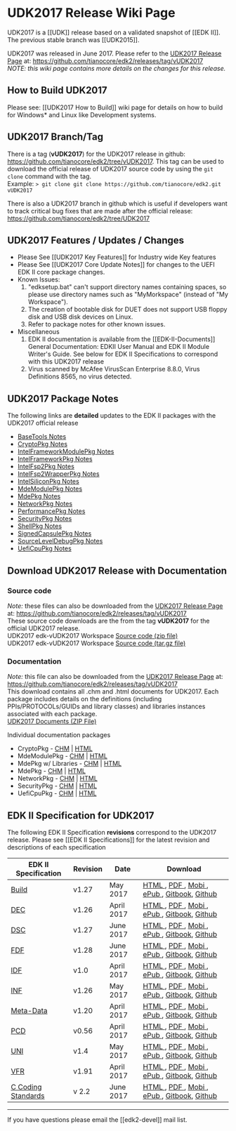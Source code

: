 # UDK2017 Release Wiki Page

UDK2017 is a [[UDK]] release based on a validated snapshot of [[EDK II]]. The previous stable branch was [[UDK2015]].

UDK2017 was released in June 2017. Please refer to the [UDK2017 Release Page](https://github.com/tianocore/edk2/releases/tag/vUDK2017) at: 
https://github.com/tianocore/edk2/releases/tag/vUDK2017 <br>
_NOTE: this wiki page contains more details on the changes for this release._


## How to Build UDK2017

Please see: [[UDK2017 How to Build]] wiki page for details on how to build for Windows* and Linux like Development systems.


## UDK2017 Branch/Tag

There is a tag (**vUDK2017**) for the UDK2017 release in github:
https://github.com/tianocore/edk2/tree/vUDK2017.  This tag can be used to download the official release of UDK2017 source code by using the `git clone` command with the tag. <br>
Example: `> git clone git clone https://github.com/tianocore/edk2.git vUDK2017`


There is also a UDK2017 branch in github which is useful if developers want to track critical bug fixes that are made after the official release:
https://github.com/tianocore/edk2/tree/UDK2017


## UDK2017 Features / Updates / Changes
* Please See [[UDK2017 Key Features]] for Industry wide Key features
* Please See [[UDK2017 Core Update Notes]] for changes to the UEFI EDK II core package changes.
* Known Issues:
  1.  "edksetup.bat" can't support directory names containing spaces, so please
    use directory names such as "MyMorkspace" (instead of "My Workspace").
  2.  The creation of bootable disk for DUET does not support USB floppy disk and
    USB disk devices on Linux.
  3.  Refer to package notes for other known issues.
* Miscellaneous
  1.  EDK II documentation is available from the [[EDK-II-Documents]]
    General Documentation: EDKII User Manual and EDK II Module Writer's Guide. See below for EDK II Specifications to correspond with this UDK2017 release
  2.  Virus scanned by McAfee VirusScan Enterprise 8.8.0, Virus Definitions 8565,
    no virus detected.

 

## UDK2017 Package Notes
The following links are **detailed** updates to the EDK II packages with the UDK2017 official release <BR>
* [BaseTools Notes]( https://github.com/tianocore-docs/Docs/blob/master/UDK/UDK2017/BaseToolsNotes.md)
* [CryptoPkg Notes](https://github.com/tianocore-docs/Docs/blob/master/UDK/UDK2017/CryptoPkgNotes.md)
* [IntelFrameworkModulePkg Notes]( https://github.com/tianocore-docs/Docs/blob/master/UDK/UDK2017/IntelFrameworkModulePkgNotes.md)
* [IntelFrameworkPkg Notes]( https://github.com/tianocore-docs/Docs/blob/master/UDK/UDK2017/IntelFrameworkPkgNotes.md)
* [IntelFsp2Pkg Notes]( https://github.com/tianocore/edk2/blob/UDK2017/IntelFsp2Pkg/Readme.md)
* [IntelFsp2WrapperPkg Notes](https://github.com/tianocore/edk2/blob/UDK2017/IntelFsp2WrapperPkg/Readme.md)
* [IntelSiliconPkg Notes]( https://github.com/tianocore-docs/Docs/blob/master/UDK/UDK2017/IntelSiliconPkgNotes.md)
* [MdeModulePkg Notes]( https://github.com/tianocore-docs/Docs/blob/master/UDK/UDK2017/MdeModulePkgNotes.md)
* [MdePkg Notes]( https://github.com/tianocore-docs/Docs/blob/master/UDK/UDK2017/MdePkgNotes.md)
* [NetworkPkg Notes]( https://github.com/tianocore-docs/Docs/blob/master/UDK/UDK2017/NetworkPkgNotes.md)
* [PerformancePkg Notes]( https://github.com/tianocore-docs/Docs/blob/master/UDK/UDK2017/PerformancePkgNotes.md)
* [SecurityPkg Notes]( https://github.com/tianocore-docs/Docs/blob/master/UDK/UDK2017/SecurityPkgNotes.md)
* [ShellPkg Notes]( https://github.com/tianocore-docs/Docs/blob/master/UDK/UDK2017/ShellPkgNotes.md)
* [SignedCapsulePkg Notes](https://github.com/tianocore/edk2/blob/UDK2017/SignedCapsulePkg/Readme.md)
* [SourceLevelDebugPkg Notes]( https://github.com/tianocore-docs/Docs/blob/master/UDK/UDK2017/SourceLevelDebugPkgNotes.md)
* [UefiCpuPkg Notes]( https://github.com/tianocore-docs/Docs/blob/master/UDK/UDK2017/UefiCpuPkgNotes.md)







## Download  UDK2017 Release with Documentation


### Source code 
_Note:_ these files can also be downloaded from the [UDK2017 Release Page](https://github.com/tianocore/edk2/releases/tag/vUDK2017) at: https://github.com/tianocore/edk2/releases/tag/vUDK2017 <br>
These source code downloads are the from the tag **vUDK2017** for the official UDK2017 release. <br>
UDK2017 edk-vUDK2017 Workspace [Source code (zip file)](https://github.com/tianocore/edk2/archive/vUDK2017.zip ) <BR>
UDK2017 edk-vUDK2017 Workspace [Source code (tar.gz file)](https://github.com/tianocore/edk2/archive/vUDK2017.tar.gz ) 

### Documentation
_Note:_ this file can also be downloaded from the [UDK2017 Release Page](https://github.com/tianocore/edk2/releases/tag/vUDK2017) at: https://github.com/tianocore/edk2/releases/tag/vUDK2017 <br>
This download contains all .chm and .html documents for UDK2017. Each package includes details on the definitions (including PPIs/PROTOCOLs/GUIDs and library classes) and libraries instances associated with each package. <br>
[UDK2017 Documents (ZIP File)]( https://github.com/tianocore/edk2/releases/download/vUDK2017/UDK2017.Documents.zip)  

Individual documentation packages
* CryptoPkg - [CHM](https://github.com/tianocore-docs/Docs/raw/master/UDK/UDK2017/CryptoPkg%20Document.chm) | [HTML](https://github.com/tianocore-docs/Docs/raw/master/UDK/UDK2017/CryptoPkg%20Document.zip)
* MdeModulePkg - [CHM](https://github.com/tianocore-docs/Docs/raw/master/UDK/UDK2017/MdeModulePkg%20Document.chm) | [HTML](https://github.com/tianocore-docs/Docs/raw/master/UDK/UDK2017/MdeModulePkg%20Document.zip)
* MdePkg w/ Libraries - [CHM](https://github.com/tianocore-docs/Docs/raw/master/UDK/UDK2017/MdePkg%20Document%20With%20Libraries.chm) | [HTML](https://github.com/tianocore-docs/Docs/raw/master/UDK/UDK2017/MdePkg%20Document%20With%20Libraries.zip)
* MdePkg - [CHM](https://github.com/tianocore-docs/Docs/raw/master/UDK/UDK2017/MdePkg%20Document.chm) | [HTML](https://github.com/tianocore-docs/Docs/raw/master/UDK/UDK2017/MdePkg%20Document.zip)
* NetworkPkg - [CHM](https://github.com/tianocore-docs/Docs/raw/master/UDK/UDK2017/NetworkPkg%20Document%20With%20Modules.chm) | [HTML](https://github.com/tianocore-docs/Docs/raw/master/UDK/UDK2017/NetworkPkg%20Document%20With%20Modules.zip)
* SecurityPkg - [CHM](https://github.com/tianocore-docs/Docs/raw/master/UDK/UDK2017/SecurityiPkg%20Document%20With%20Modules.chm) | [HTML](https://github.com/tianocore-docs/Docs/raw/master/UDK/UDK2017/SecurityiPkg%20Document%20With%20Modules.zip)
* UefiCpuPkg - [CHM](https://github.com/tianocore-docs/Docs/blob/master/UDK/UDK2017/UefiCpuPkg%20Document.chm) | [HTML](https://github.com/tianocore-docs/Docs/blob/master/UDK/UDK2017/UefiCpuPkg%20Document.zip)

## EDK II Specification for UDK2017
The following EDK II Specification **revisions** correspond to the UDK2017 release. Please
see [[EDK II Specifications]] for the latest revision and descriptions of each specification


| EDK II Specification | Revision  | Date | Download |
| ---------------------| --------- | ---- |---------------------------------------------|
|[Build](EDK-II-Specifications#build) |v1.27   | May 2017   | [HTML   ](https://edk2-docs.gitbooks.io/edk-ii-build-specification/content/v/release/1.27/), [PDF    ](https://www.gitbook.com/download/pdf/book/edk2-docs/edk-ii-build-specification/v/release/1.27), [Mobi   ](https://www.gitbook.com/download/mobi/book/edk2-docs/edk-ii-build-specification/v/release/1.27), [ePub   ](https://www.gitbook.com/download/epub/book/edk2-docs/edk-ii-build-specification/v/release/1.27), [Gitbook](https://www.gitbook.com/book/edk2-docs/edk-ii-build-specification), [Github ](https://github.com/tianocore-docs/edk2-BuildSpecification/tree/release/1.27) |
|[DEC](EDK-II-Specifications#dec)     |v1.26   | April 2017 |[HTML   ](https://edk2-docs.gitbooks.io/edk-ii-dec-specification/content/v/release/1.26/), [PDF    ](https://www.gitbook.com/download/pdf/book/edk2-docs/edk-ii-dec-specification/v/release/1.26), [Mobi   ](https://www.gitbook.com/download/mobi/book/edk2-docs/edk-ii-dec-specification/v/release/1.26), [ePub   ](https://www.gitbook.com/download/epub/book/edk2-docs/edk-ii-dec-specification/v/release/1.26), [Gitbook](https://www.gitbook.com/book/edk2-docs/edk-ii-dec-specification), [Github ](https://github.com/tianocore-docs/edk2-DecSpecification/tree/release/1.26)|
|[DSC](EDK-II-Specifications#dsc)     |v1.27   | June 2017  | [HTML   ](https://edk2-docs.gitbooks.io/edk-ii-dsc-specification/content/v/release/1.27/), [PDF    ](https://www.gitbook.com/download/pdf/book/edk2-docs/edk-ii-dsc-specification/v/release/1.27), [Mobi   ](https://www.gitbook.com/download/mobi/book/edk2-docs/edk-ii-dsc-specification/v/release/1.27), [ePub   ](https://www.gitbook.com/download/epub/book/edk2-docs/edk-ii-dsc-specification/v/release/1.27), [Gitbook](https://www.gitbook.com/book/edk2-docs/edk-ii-dsc-specification/details), [Github ](https://github.com/tianocore-docs/edk2-DscSpecification/tree/release/1.27)|
|[FDF](EDK-II-Specifications#fdf)     |v1.28   | June 2017  | [HTML   ](https://edk2-docs.gitbooks.io/edk-ii-fdf-specification/content/v/release/1.28/), [PDF    ](https://www.gitbook.com/download/pdf/book/edk2-docs/edk-ii-fdf-specification/v/release/1.28), [Mobi   ](https://www.gitbook.com/download/mobi/book/edk2-docs/edk-ii-fdf-specification/v/release/1.28), [ePub   ](https://www.gitbook.com/download/epub/book/edk2-docs/edk-ii-fdf-specification/v/release/1.28), [Gitbook](https://www.gitbook.com/book/edk2-docs/edk-ii-fdf-specification), [Github ](https://github.com/tianocore-docs/edk2-FdfSpecification/tree/release/1.28)|
|[IDF](EDK-II-Specifications#idf)     |v1.0    | April 2017 | [HTML   ](https://edk2-docs.gitbooks.io/edk-ii-idf-specification/content/v/release/1.00/), [PDF    ](https://www.gitbook.com/download/pdf/book/edk2-docs/edk-ii-idf-specification/v/release/1.00), [Mobi   ](https://www.gitbook.com/download/mobi/book/edk2-docs/edk-ii-idf-specification/v/release/1.00), [ePub   ](https://www.gitbook.com/download/epub/book/edk2-docs/edk-ii-idf-specification/v/release/1.00), [Gitbook](https://www.gitbook.com/book/edk2-docs/edk-ii-idf-specification), [Github ](https://github.com/tianocore-docs/edk2-IdfSpecification/tree/release/1.00) |
|[INF](EDK-II-Specifications#inf)     |v1.26   | May 2017   | [HTML   ](https://edk2-docs.gitbooks.io/edk-ii-inf-specification/content/v/release/1.26/), [PDF    ](https://www.gitbook.com/download/pdf/book/edk2-docs/edk-ii-inf-specification/v/release/1.26), [Mobi   ](https://www.gitbook.com/download/mobi/book/edk2-docs/edk-ii-inf-specification/v/release/1.26), [ePub   ](https://www.gitbook.com/download/epub/book/edk2-docs/edk-ii-inf-specification/v/release/1.26), [Gitbook](https://www.gitbook.com/book/edk2-docs/edk-ii-inf-specification), [Github ](https://github.com/tianocore-docs/edk2-InfSpecification/tree/release/1.26) |
|[Meta-Data](EDK-II-Specifications#meta-data)  | v1.20      | April 2017 | [HTML   ](https://edk2-docs.gitbooks.io/edk-ii-meta-data-expression-syntax-specification/content/v/release/1.20/), [PDF    ](https://www.gitbook.com/download/pdf/book/edk2-docs/edk-ii-meta-data-expression-syntax-specification/v/release/1.20), [Mobi   ](https://www.gitbook.com/download/mobi/book/edk2-docs/edk-ii-meta-data-expression-syntax-specification/v/release/1.20), [ePub   ](https://www.gitbook.com/download/epub/book/edk2-docs/edk-ii-meta-data-expression-syntax-specification/v/release/1.20), [Gitbook](https://www.gitbook.com/book/edk2-docs/edk-ii-meta-data-expression-syntax-specification), [Github ](https://github.com/tianocore-docs/edk2-MetaDataExpressionSyntaxSpecification/tree/release/1.20) |
|[PCD](EDK-II-Specifications#pcd)     | v0.56  | April 2017 | [HTML   ](https://edk2-docs.gitbooks.io/edk-ii-pcd-specification/content/v/release/0.56/), [PDF    ](https://www.gitbook.com/download/pdf/book/edk2-docs/edk-ii-pcd-specification/v/release/0.56), [Mobi   ](https://www.gitbook.com/download/mobi/book/edk2-docs/edk-ii-pcd-specification/v/release/0.56), [ePub   ](https://www.gitbook.com/download/epub/book/edk2-docs/edk-ii-pcd-specification/v/release/0.56), [Gitbook](https://www.gitbook.com/book/edk2-docs/edk-ii-pcd-specification), [Github ](https://github.com/tianocore-docs/edk2-PcdSpecification/tree/release/0.56) |
|[UNI](EDK-II-Specifications#uni)     | v1.4   | May 2017   | [HTML   ](https://edk2-docs.gitbooks.io/edk-ii-uni-specification/content/v/release/1.40/), [PDF    ](https://www.gitbook.com/download/pdf/book/edk2-docs/edk-ii-uni-specification/v/release/1.40), [Mobi   ](https://www.gitbook.com/download/mobi/book/edk2-docs/edk-ii-uni-specification/v/release/1.40), [ePub   ](https://www.gitbook.com/download/epub/book/edk2-docs/edk-ii-uni-specification/v/release/1.40), [Gitbook](https://www.gitbook.com/book/edk2-docs/edk-ii-uni-specification), [Github ](https://github.com/tianocore-docs/edk2-UniSpecification/tree/release/1.40) |
|[VFR](EDK-II-Specifications#vfr)     | v1.91  | April 2017 |[HTML   ](https://edk2-docs.gitbooks.io/edk-ii-vfr-specification/content/v/release/1.91/), [PDF    ](https://www.gitbook.com/download/pdf/book/edk2-docs/edk-ii-vfr-specification/v/release/1.91), [Mobi   ](https://www.gitbook.com/download/mobi/book/edk2-docs/edk-ii-vfr-specification/v/release/1.91), [ePub   ](https://www.gitbook.com/download/epub/book/edk2-docs/edk-ii-vfr-specification/v/release/1.91), [Gitbook](https://www.gitbook.com/book/edk2-docs/edk-ii-vfr-specification), [Github ](https://github.com/tianocore-docs/edk2-VfrSpecification/tree/release/1.91) |
| [C Coding Standards](EDK-II-Specifications#c-coding-standards) | v 2.2 | June 2017 | [HTML   ](https://edk2-docs.gitbooks.io/edk-ii-c-coding-standards-specification/content/v/release/2.20/), [PDF    ](https://www.gitbook.com/download/pdf/book/edk2-docs/edk-ii-c-coding-standards-specification/v/release/2.20), [Mobi   ](https://www.gitbook.com/download/mobi/book/edk2-docs/edk-ii-c-coding-standards-specification/v/release/2.20), [ePub   ](https://www.gitbook.com/download/epub/book/edk2-docs/edk-ii-c-coding-standards-specification/v/release/2.20), [Gitbook](https://www.gitbook.com/book/edk2-docs/edk-ii-c-coding-standards-specification), [Github ](https://github.com/tianocore-docs/edk2-CCodingStandardsSpecification/tree/release/2.20)|

***

If you have questions please email the [[edk2-devel]] mail list.
